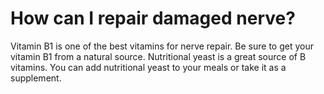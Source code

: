 # How can I repair damaged nerve?

Vitamin B1 is one of the best vitamins for nerve repair. Be sure to get your vitamin B1 from a natural source. Nutritional yeast is a great source of B vitamins. You can add nutritional yeast to your meals or take it as a supplement.